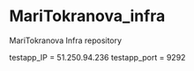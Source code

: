 # MariTokranova_infra
MariTokranova Infra repository

testapp_IP = 51.250.94.236
testapp_port = 9292
